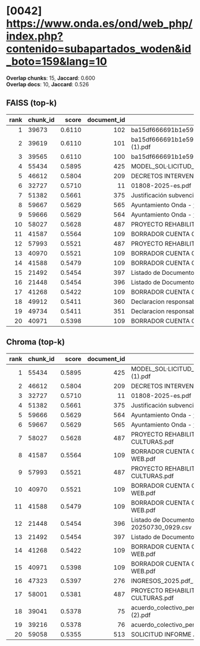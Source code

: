 # [0042] https://www.onda.es/ond/web_php/index.php?contenido=subapartados_woden&id_boto=159&lang=10

**Overlap chunks**: 15, **Jaccard**: 0.600  
**Overlap docs**: 10, **Jaccard**: 0.526

## FAISS (top-k)
rank | chunk_id | score | document_id | title
---:|---|---:|---:|---
1 | 39673 | 0.6110 | 102 | ba15df666691b1e5961b681667a3bb0ca296991924138.pdf.pdf
2 | 39619 | 0.6110 | 101 | ba15df666691b1e5961b681667a3bb0ca296991924138.pdf (1).pdf
3 | 39565 | 0.6110 | 100 | ba15df666691b1e5961b681667a3bb0ca296991924138.pdf
4 | 55434 | 0.5895 | 425 | MODEL_SOL·LICITUD_ESCOLETA_ESTIU_2025 (1).pdf
5 | 46612 | 0.5804 | 209 | DECRETOS INTERVENCIÓN 1S 2024.PDF
6 | 32727 | 0.5710 | 11 | 01808-2025-es.pdf
7 | 51382 | 0.5661 | 375 | Justificación subvención Onda.pdf
8 | 59667 | 0.5629 | 565 | Ayuntamiento Onda - www.onda.es
9 | 59666 | 0.5629 | 564 | Ayuntamiento Onda - www.onda.es
10 | 58027 | 0.5628 | 487 | PROYECTO REHABILITACION PARQUE TRES CULTURAS.pdf
11 | 41587 | 0.5564 | 109 | BORRADOR CUENTA GENERAL 2024 PARA WEB.pdf
12 | 57993 | 0.5521 | 487 | PROYECTO REHABILITACION PARQUE TRES CULTURAS.pdf
13 | 40970 | 0.5521 | 109 | BORRADOR CUENTA GENERAL 2024 PARA WEB.pdf
14 | 41588 | 0.5479 | 109 | BORRADOR CUENTA GENERAL 2024 PARA WEB.pdf
15 | 21492 | 0.5454 | 397 | Listado de Documento registro entre fechas.csv
16 | 21448 | 0.5454 | 396 | Listado de Documento registro 20250730_0929.csv
17 | 41268 | 0.5422 | 109 | BORRADOR CUENTA GENERAL 2024 PARA WEB.pdf
18 | 49912 | 0.5411 | 360 | Declaracion responsable_cumplimiento_DNSH_2025.docx
19 | 49734 | 0.5411 | 351 | Declaracion responsable_cumplimiento_DNSH_2025.docx
20 | 40971 | 0.5398 | 109 | BORRADOR CUENTA GENERAL 2024 PARA WEB.pdf

## Chroma (top-k)
rank | chunk_id | score | document_id | title
---:|---|---:|---:|---
1 | 55434 | 0.5895 | 425 | MODEL_SOL·LICITUD_ESCOLETA_ESTIU_2025 (1).pdf
2 | 46612 | 0.5804 | 209 | DECRETOS INTERVENCIÓN 1S 2024.PDF
3 | 32727 | 0.5710 | 11 | 01808-2025-es.pdf
4 | 51382 | 0.5661 | 375 | Justificación subvención Onda.pdf
5 | 59666 | 0.5629 | 564 | Ayuntamiento Onda - www.onda.es
6 | 59667 | 0.5629 | 565 | Ayuntamiento Onda - www.onda.es
7 | 58027 | 0.5628 | 487 | PROYECTO REHABILITACION PARQUE TRES CULTURAS.pdf
8 | 41587 | 0.5564 | 109 | BORRADOR CUENTA GENERAL 2024 PARA WEB.pdf
9 | 57993 | 0.5521 | 487 | PROYECTO REHABILITACION PARQUE TRES CULTURAS.pdf
10 | 40970 | 0.5521 | 109 | BORRADOR CUENTA GENERAL 2024 PARA WEB.pdf
11 | 41588 | 0.5479 | 109 | BORRADOR CUENTA GENERAL 2024 PARA WEB.pdf
12 | 21448 | 0.5454 | 396 | Listado de Documento registro 20250730_0929.csv
13 | 21492 | 0.5454 | 397 | Listado de Documento registro entre fechas.csv
14 | 41268 | 0.5422 | 109 | BORRADOR CUENTA GENERAL 2024 PARA WEB.pdf
15 | 40971 | 0.5398 | 109 | BORRADOR CUENTA GENERAL 2024 PARA WEB.pdf
16 | 47323 | 0.5397 | 276 | INGRESOS_2025.pdf_1742285328954.pdf
17 | 58001 | 0.5381 | 487 | PROYECTO REHABILITACION PARQUE TRES CULTURAS.pdf
18 | 39041 | 0.5378 | 75 | acuerdo_colectivo_personal_funcionario_2025 (2).pdf
19 | 39216 | 0.5378 | 76 | acuerdo_colectivo_personal_funcionario_2025.pdf
20 | 59058 | 0.5355 | 513 | SOLICITUD INFORME ADECUACIÓN VIVIENDA.pdf
